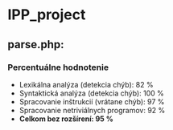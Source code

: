 # IPP_project

## parse.php: 
### Percentuálne hodnotenie
* Lexikálna analýza (detekcia chýb): 82 % 
* Syntaktická analýza (detekcia chýb): 100 %
* Spracovanie inštrukcií (vrátane chýb): 97 %
* Spracovanie netriviálnych programov: 92 % 
* **Celkom bez rozšírení: 95 %**

